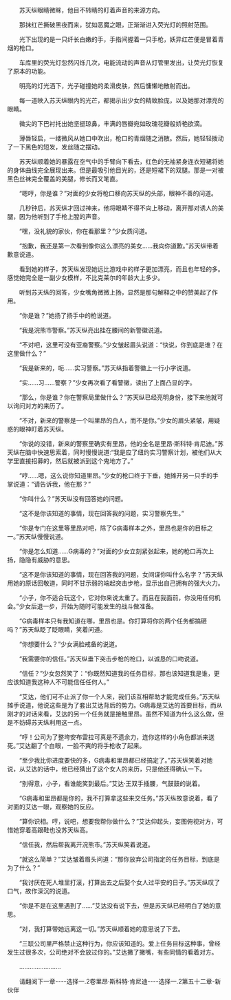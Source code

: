 <div class="read-content j_readContent" id="">
                <p>　　苏天纵眼睛微眯，他目不转睛的盯着声音的来源方向。<p>　　那抹红芒撕破黑夜而来，犹如恶魔之眼，正渐渐进入荧光灯的照射范围。<p>　　光下出现的是一只纤长白嫩的手，手指间握着一只手枪，妖异红芒便是冒着青烟的枪口。<p>　　车库里的荧光灯忽然闪烁几次，电能流动的声音从灯管里发出，让荧光灯恢复了原本的功能。<p>　　明亮的灯光洒下，光子碰撞她的柔滑皮肤，然后慵懒地散射而出。<p>　　每一道映入苏天纵眼内的光芒，都揭示出少女的精致脸庞，以及她那对漂亮的眼睛。<p>　　微尖的下巴衬托出她坚挺琼鼻，丰满的唇瓣宛如玫瑰花瓣般娇艳欲滴。<p>　　薄唇轻启，一缕微风从她口中吹出，枪口的青烟随之消散。然后，她轻轻拨动了一下黑色的短发，发丝随之摆动。<p>　　苏天纵顺着她的暴露在空气中的手臂向下看去，红色的无袖紧身连衣短裙将她的身体曲线完全展现出来。但是最吸引他目光的，还是短裙下的双腿。那是一对被黑色丝袜完全覆盖的美腿，修长而又笔直。<p>　　“嗯哼，你是谁？”对面的少女将枪口移向苏天纵的头部，眼神不善的问道。<p>　　几秒钟后，苏天纵才回过神来，他将眼睛不得不向上移动，离开那对诱人的美腿，因为他听到了手枪上膛的声音。<p>　　“嘿，没礼貌的家伙，你在看那里？”少女质问道。<p>　　“抱歉，我还是第一次看到像你这么漂亮的美女……我向你道歉。”苏天纵带着歉意说道。<p>　　看到她的样子，苏天纵发现她远比游戏中的样子更加漂亮，而且也年轻的多。感觉她完全是一副少女模样，不比克莱尔的年龄大上多少。<p>　　听到苏天纵的回答，少女嘴角微微上扬，显然是那句解释之中的赞美起了作用。<p>　　“你是谁？”她扬了扬手中的枪说道。<p>　　“我是浣熊市警察。”苏天纵亮出挂在腰间的新警徽说道。<p>　　“不对吧，这里可没有亚裔警察。”少女皱起眉头说道：“快说，你到底是谁？在这里做什么？”<p>　　“我是新来的，呃……实习警察。”苏天纵指着警徽上一行小字说道。<p>　　“实……习……警察？”少女再次看了看警徽，读出了上面凸显的字。<p>　　“那么，你是谁？你在警察局里做什么？”苏天纵已经亮明身份，接下来他就可以询问对方的来历了。<p>　　“不对，新来的警察是一个叫里昂的白人，而不是你。”少女的眉头紧皱，用疑惑的眼神盯着苏天纵。<p>　　“你说的没错，新来的警察里确实有里昂，他的全名是里昂·斯科特·肯尼迪。”苏天纵在脑中快速思索着，同时慢慢说道:“我是应了纽约实习警察计划，被他们从大学里直接招募的，然后就被派到这个鬼地方了。”<p>　　“哼……嗯，这么说你知道里昂。”少女的枪口终于下垂，她摊开另一只手的手掌说道：“请告诉我，他在那？”<p>　　“你叫什么？”苏天纵没有回答她的问题。<p>　　“这不是你该知道的事情，现在回答我的问题，实习警察先生。”<p>　　“你是专门在这里等里昂对吧，除了G病毒样本之外，里昂也是你的目标之一。”苏天纵慢慢说道。<p>　　“你是怎么知道……G病毒的？”对面的少女立刻紧张起来，她的枪口再次上扬，隐隐有威胁的意思。<p>　　“这不是你该知道的事情，现在回答我的问题，女间谍你叫什么名字？”苏天纵用她的原话回敬道，同时不甘示弱的端起突击步枪，显示出自己拥有的强大火力。<p>　　“小子，你不适合玩这个，它对你来说太重了。而且在我面前，你没用任何机会。”少女后退一步，开始为随时可能发生的战斗做准备。<p>　　“G病毒样本只有我知道在哪，里昂也是。你打算将你的两个任务都搞砸吗？”苏天纵眨了眨眼睛，笑着问道。<p>　　“你想要什么？”少女满脸戒备的说道。<p>　　“我需要你的信任。”苏天纵垂下突击步枪的枪口，以诚恳的口吻说道。<p>　　“信任？”少女忽然笑了：“你既然知道我的任务目标，那也该知道我是谁，更应该知道我这种人不可能信任任何人。”<p>　　“艾达，他们可不止派了你一个人来，我们该互相帮助才能完成任务。”苏天纵摊手说道，他说这些是为了套出艾达背后的势力。G病毒是艾达的首要目标，而从刚才的对话来看，艾达的另一个任务就是接触里昂。虽然不知道为什么这么做，但是不妨碍苏天纵利用这一点。<p>　　“哼！公司为了整垮安布雷拉可真是不遗余力，连你这样的小角色都派来送死。”艾达翻了个白眼，一脸不爽的将手枪收了起来。<p>　　“至少我比你进度要快的多，G病毒和里昂都已经搞定了。”苏天纵笑着对她说，从艾达的话中，他已经猜出了这个女人的来历，只是他还得确认一下。<p>　　“别得意，小子，看谁能笑到最后。”艾达·王双手插腰，气鼓鼓的说着。<p>　　“G病毒和里昂都是你的，我不打算拿这些来交任务。”苏天纵故意说着，看了对面的艾达一眼，观察她的反应。<p>　　“算你识相。哼，说吧，想要我帮你做什么？”艾达仰起头，妄图俯视对方，可惜她穿着高跟鞋也没苏天纵高。<p>　　“信任我，然后帮我离开浣熊市。”苏天纵笑着说道。<p>　　“就这么简单？”艾达皱着眉头问道：“那你放弃公司指定的任务目标，到底是为了什么？”<p>　　“我讨厌在死人堆里打滚，打算出去之后娶个女人过平安的日子。”苏天纵叹了口气，故作深沉的说道。<p>　　“你是不是在这里遇到了……”艾达没有说下去，但是苏天纵已经明白了她的意思。<p>　　“对，我打算带她远离这一切。”苏天纵顺着她的意思说了下去。<p>　　“三联公司里严格禁止这种行为，你应该知道的。爱上任务目标这种事，曾经发生过很多次，公司绝对不会放过你的。”艾达撇了撇嘴，有些同情的看着对方。<p>　　……………………<p>　　请翻阅下一章----选择一.2卷里昂·斯科特·肯尼迪----选择一.2第五十二章-新伙伴<p> 
            </div>